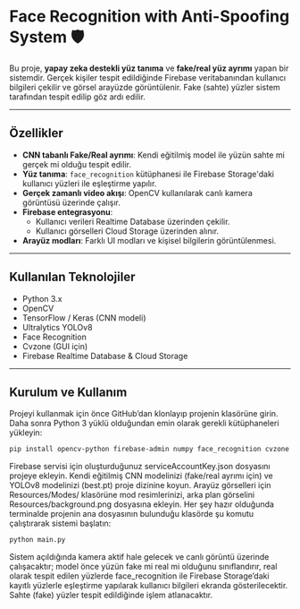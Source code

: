 # Face Recognition with Anti-Spoofing System 🛡️

Bu proje, **yapay zeka destekli yüz tanıma** ve **fake/real yüz ayrımı** yapan bir sistemdir. Gerçek kişiler tespit edildiğinde Firebase veritabanından kullanıcı bilgileri çekilir ve görsel arayüzde görüntülenir. Fake (sahte) yüzler sistem tarafından tespit edilip göz ardı edilir.

---

## Özellikler

- **CNN tabanlı Fake/Real ayrımı**: Kendi eğitilmiş model ile yüzün sahte mi gerçek mi olduğu tespit edilir.  
- **Yüz tanıma**: `face_recognition` kütüphanesi ile Firebase Storage'daki kullanıcı yüzleri ile eşleştirme yapılır.  
- **Gerçek zamanlı video akışı**: OpenCV kullanılarak canlı kamera görüntüsü üzerinde çalışır.  
- **Firebase entegrasyonu**:  
  - Kullanıcı verileri Realtime Database üzerinden çekilir.  
  - Kullanıcı görselleri Cloud Storage üzerinden alınır.  
- **Arayüz modları**: Farklı UI modları ve kişisel bilgilerin görüntülenmesi.

---

## Kullanılan Teknolojiler

- Python 3.x  
- OpenCV  
- TensorFlow / Keras (CNN modeli)  
- Ultralytics YOLOv8  
- Face Recognition  
- Cvzone (GUI için)  
- Firebase Realtime Database & Cloud Storage

---

## Kurulum ve Kullanım

Projeyi kullanmak için önce GitHub’dan klonlayıp projenin klasörüne girin. Daha sonra Python 3 yüklü olduğundan emin olarak gerekli kütüphaneleri yükleyin:
```bash
pip install opencv-python firebase-admin numpy face_recognition cvzone tensorflow ultralytics
```

Firebase servisi için oluşturduğunuz serviceAccountKey.json dosyasını projeye ekleyin. Kendi eğitilmiş CNN modelinizi (fake/real ayrımı için) ve YOLOv8 modelinizi (best.pt) proje dizinine koyun. Arayüz görselleri için Resources/Modes/ klasörüne mod resimlerinizi, arka plan görselini Resources/background.png dosyasına ekleyin. Her şey hazır olduğunda terminalde projenin ana dosyasının bulunduğu klasörde şu komutu çalıştırarak sistemi başlatın:
```bash
python main.py
```
Sistem açıldığında kamera aktif hale gelecek ve canlı görüntü üzerinde çalışacaktır; model önce yüzün fake mi real mi olduğunu sınıflandırır, real olarak tespit edilen yüzlerde face_recognition ile Firebase Storage’daki kayıtlı yüzlerle eşleştirme yapılarak kullanıcı bilgileri ekranda gösterilecektir. Sahte (fake) yüzler tespit edildiğinde işlem atlanacaktır.
```
